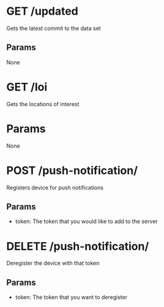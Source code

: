 # GET /updated
Gets the latest commit to the data set
## Params
None

# GET /loi
Gets the locations of interest
# Params
None

# POST /push-notification/<token>
Registers device for push notifications
## Params
- token: The token that you would like to add to the server

# DELETE /push-notification/<token>
Deregister the device with that token
## Params
- token: The token that you want to deregister